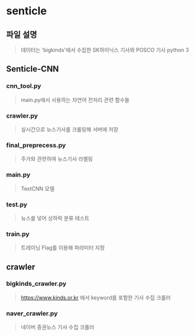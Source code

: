 # senticle 
## 파일 설명
> 데이터는 'bigkinds'에서 수집한 SK하이닉스 기사와 POSCO 기사 
> python 3 


## Senticle-CNN
### cnn_tool.py
> main.py에서 사용하는 자연어 전처리 관련 함수들 



### crawler.py
> 실시간으로 뉴스기사를 크롤링해 서버에 저장 



### final_preprecess.py
> 주가와 관련하여 뉴스기사 라벨링



### main.py
> TextCNN 모델



### test.py
> 뉴스를 넣어 상하락 분류 테스트 



### train.py
> 트레이닝
> Flag를 이용해 파라미터 지정 





## crawler
### bigkinds_crawler.py
> https://www.kinds.or.kr 에서 keyword를 포함한 기사 수집 크롤러




### naver_crawler.py
> 네이버 증권뉴스 기사 수집 크롤러


